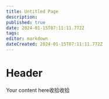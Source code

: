 ```yaml
---
title: Untitled Page
description: 
published: true
date: 2024-01-15T07:11:11.772Z
tags: 
editor: markdown
dateCreated: 2024-01-15T07:11:11.772Z
---
```


# Header
Your content here收拾收拾
